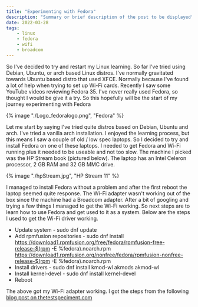 ```yaml
---
title: "Experimenting with Fedora"
description: "Summary or brief description of the post to be displayed"
date: 2022-03-28
tags: 
    - linux
    - fedora
    - wifi
    - broadcom
---
```


So I've decided to try and restart my Linux learning. So far I've tried using Debian, Ubuntu, or arch based Linux distros. I've normally gravitated towards Ubuntu based distro that used XFCE. Normally because I've found a lot of help when trying to set up Wi-Fi cards. Recently I saw some YouTube videos reviewing Fedora 35. I've never really used Fedora, so thought I would be give it a try. So this hopefully will be the start of my journey experimenting with Fedora

{% image "./Logo_fedoralogo.png", "Fedora" %}

Let me start by saying I've tried quite distros based on Debian, Ubuntu and arch. I've tried a vanilla arch installation. I enjoyed the learning process, but this means I saw a couple of old / low spec laptops. So I decided to try and install Fedora on one of these laptops. I needed to get Fedora and Wi-Fi running plus it needed to be useable and not too slow. The machine I picked was the HP Stream book (pictured below). The laptop has an Intel Celeron processor, 2 GB RAM and 32 GB MMC drive.

{% image "./hpStream.jpg", "HP Stream 11" %}

I managed to install Fedora without a problem and after the first reboot the laptop seemed quite response. The Wi-Fi adapter wasn't working out of the box since the machine had a Broadcom adapter. After a bit of googling and trying a few things I managed to get the Wi-Fi working. So next steps are to learn how to use Fedora and get used to it as a system. Below are the steps I used to get the Wi-Fi driver working. 

* Update system - sudo dnf update
* Add rpmfusion repositories - sudo dnf install https://download1.rpmfusion.org/free/fedora/rpmfusion-free-release-$(rpm -E %fedora).noarch.rpm https://download1.rpmfusion.org/nonfree/fedora/rpmfusion-nonfree-release-$(rpm -E %fedora).noarch.rpm
* Install drivers - sudo dnf install kmod-wl akmods akmod-wl
* Install kernel-devel - sudo dnf install kernel-devel
* Reboot

The above got my Wi-Fi adapter working. I got the steps from the following [blog post on thetestspeciment.com](https://www.thetestspecimen.com/posts/broadcom-wifi-modules-fedora/)